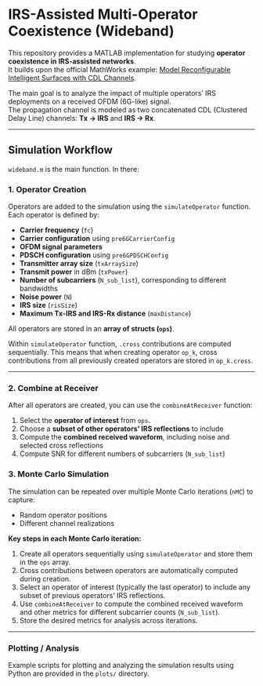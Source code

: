 # IRS-Assisted Multi-Operator Coexistence (Wideband)

This repository provides a MATLAB implementation for studying **operator coexistence in IRS-assisted networks**.  
It builds upon the official MathWorks example: [Model Reconfigurable Intelligent Surfaces with CDL Channels](https://de.mathworks.com/help/5g/ug/model-reconfigurable-intelligent-surfaces-with-cdl-channels.html).  

The main goal is to analyze the impact of multiple operators’ IRS deployments on a received OFDM (6G-like) signal.  
The propagation channel is modeled as two concatenated CDL (Clustered Delay Line) channels: **Tx → IRS** and **IRS → Rx**.

---

## Simulation Workflow

`wideband.m` is the main function. In there: 

### 1. Operator Creation

Operators are added to the simulation using the `simulateOperator` function. Each operator is defined by:

- **Carrier frequency** (`fc`)  
- **Carrier configuration** using `pre6GCarrierConfig`  
- **OFDM signal parameters**  
- **PDSCH configuration** using `pre6GPDSCHConfig`  
- **Transmitter array size** (`txArraySize`)  
- **Transmit power** in dBm (`txPower`)  
- **Number of subcarriers** (`N_sub_list`), corresponding to different bandwidths  
- **Noise power** (`N`)  
- **IRS size** (`risSize`)  
- **Maximum Tx-IRS and IRS-Rx distance** (`maxDistance`)  

All operators are stored in an **array of structs (`ops`)**.  

Within `simulateOperator` function, `.cross` contributions are computed sequentially. This means that when creating operator `op_k`, cross contributions from all previously created operators are stored in `op_k.cross`.  

---

### 2. Combine at Receiver

After all operators are created, you can use the `combineAtReceiver` function:

1. Select the **operator of interest** from `ops`. 
2. Choose a **subset of other operators’ IRS reflections** to include  
3. Compute the **combined received waveform**, including noise and selected cross reflections  
4. Compute SNR for different numbers of subcarriers (`N_sub_list`)  


### 3. Monte Carlo Simulation

The simulation can be repeated over multiple Monte Carlo iterations (`nMC`) to capture:

- Random operator positions  
- Different channel realizations  

**Key steps in each Monte Carlo iteration:**

1. Create all operators sequentially using `simulateOperator` and store them in the `ops` array.  
2. Cross contributions between operators are automatically computed during creation.  
3. Select an operator of interest (typically the last operator) to include any subset of previous operators’ IRS reflections.  
4. Use `combineAtReceiver` to compute the combined received waveform and other metrics for different subcarrier counts (`N_sub_list`).  
5. Store the desired metrics for analysis across iterations.

---

### Plotting / Analysis

Example scripts for plotting and analyzing the simulation results using Python are provided in the `plots/` directory.  



